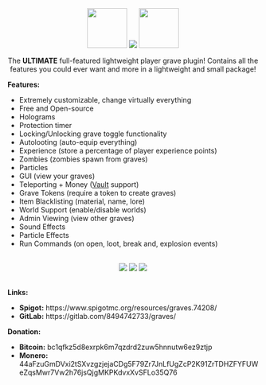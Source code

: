 <div align="center">
	<img width="80" height="80" src="/images/graves_icon_right.png">
	<img src="/images/graves_logo.png">
	<img width="80" height="80" src="/images/graves_icon_left.png">
	<br>
</div>

<p align="center">The <b>ULTIMATE</b> full-featured lightweight player grave plugin! Contains all the features you could ever want and more in a lightweight and small package!</p>

<b>Features:</b>

<ul>
	<li>Extremely customizable, change virtually everything</li>
	<li>Free and Open-source</li>
	<li>Holograms</li>
	<li>Protection timer</li>
	<li>Locking/Unlocking grave toggle functionality</li>
	<li>Autolooting (auto-equip everything)</li>
	<li>Experience (store a percentage of player experience points)</li>
	<li>Zombies (zombies spawn from graves)</li>
	<li>Particles</li>
	<li>GUI (view your graves)</li>
	<li>Teleporting + Money (<a href="https://github.com/milkbowl/Vault">Vault</a> support)</li>
	<li>Grave Tokens (require a token to create graves)</li>
	<li>Item Blacklisting (material, name, lore)</li>
	<li>World Support (enable/disable worlds)</li>
	<li>Admin Viewing (view other graves)</li>
	<li>Sound Effects</li>
	<li>Particle Effects</li>
	<li>Run Commands (on open, loot, break and, explosion events)</li>
</ul>

<div align="center">
	<br>
	<img src="/images/screenshot_1.png">
	<img src="/images/screenshot_2.png">
	<img src="/images/screenshot_3.png">
	<br><br>
</div>

<b>Links:</b>
<ul>
	<li><b>Spigot:</b> https://www.spigotmc.org/resources/graves.74208/</li>
	<li><b>GitLab:</b> https://gitlab.com/8494742733/graves/</li>
</ul>

<b>Donation:</b>
<ul>
	<li><b>Bitcoin:</b> bc1qfkz5d8exrpk6m7qzdrd2zuw5hnnutw6ez9ztjp</li>
	<li><b>Monero:</b> 44aFzuGmDVxi2tSXvzgzjejaCDg5F79Zr7JnLfUgZcP2K91ZrTDHZFYFUWeZqsMwr7Vw2h76jsQjgMKPKdvxXvSFLo35Q76</li>
</ul>
